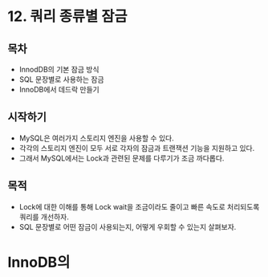 # 12. 쿼리 종류별 잠금
## 목차
* InnodDB의 기본 잠금 방식
* SQL 문장별로 사용하는 잠금
* InnoDB에서 데드락 만들기

## 시작하기
* MySQL은 여러가지 스토리지 엔진을 사용할 수 있다.
* 각각의 스토리지 엔진이 모두 서로 각자의 잠금과 트랜잭션 기능을 지원하고 있다.
* 그래서 MySQL에서는 Lock과 관련된 문제를 다루기가 조금 까다롭다.

## 목적
* Lock에 대한 이해를 통해 Lock wait을 조금이라도 줄이고 빠른 속도로 처리되도록 쿼리를 개선하자.
* SQL 문장별로 어떤 잠금이 사용되는지, 어떻게 우회할 수 있는지 살펴보자.

# InnoDB의 
<!--stackedit_data:
eyJoaXN0b3J5IjpbMjk0MjMwMzEyXX0=
-->